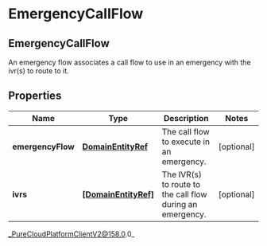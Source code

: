 # EmergencyCallFlow

## EmergencyCallFlow
An emergency flow associates a call flow to use in an emergency with the ivr(s) to route to it.

## Properties

|Name | Type | Description | Notes|
|------------ | ------------- | ------------- | -------------|
| **emergencyFlow** | [**DomainEntityRef**](DomainEntityRef) | The call flow to execute in an emergency. | [optional] |
| **ivrs** | [**[DomainEntityRef]**](DomainEntityRef) | The IVR(s) to route to the call flow during an emergency. | [optional] |



_PureCloudPlatformClientV2@158.0.0_
